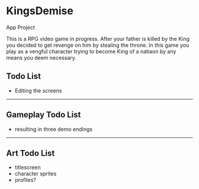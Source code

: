 # KingsDemise
App Project

This is a RPG video game in progress. After your father is killed by the King you decided to get revenge on him by stealing the throne. In this game you play as a vengful character trying to become King of a natiaon by any means you deem necessary.

## Todo List
* Editing the screens

____________________
## Gameplay Todo List

* resulting in three demo endings

____________________
## Art Todo List
* titlescreen 
* character sprites 
* profiles? 

